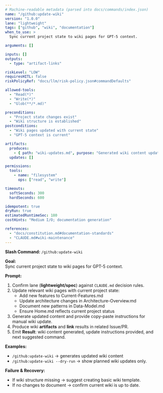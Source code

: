 ```yaml
---
# Machine-readable metadata (parsed into docs/commands/index.json)
name: "/github:update-wiki"
version: "1.0.0"
lane: "lightweight"
tags: ["github", "wiki", "documentation"]
when_to_use: >
  Sync current project state to wiki pages for GPT-5 context.

arguments: []

inputs: []
outputs:
  - type: "artifact-links"

riskLevel: "LOW"
requiresHITL: false
riskPolicyRef: "docs/llm/risk-policy.json#commandDefaults"

allowed-tools:
  - "Read(*)"
  - "Write(*)"
  - "Glob(**/*.md)"

preconditions:
  - "Project state changes exist"
  - "Wiki structure is established"
postconditions:
  - "Wiki pages updated with current state"
  - "GPT-5 context is current"

artifacts:
  produces:
    - { path: "wiki-updates.md", purpose: "Generated wiki content updates" }
  updates: []

permissions:
  tools:
    - name: "filesystem"
      ops: ["read", "write"]

timeouts:
  softSeconds: 300
  hardSeconds: 600

idempotent: true
dryRun: true
estimatedRuntimeSec: 180
costHints: "Medium I/O; documentation generation"

references:
  - "docs/constitution.md#documentation-standards"
  - "CLAUDE.md#wiki-maintenance"
---
```


**Slash Command:** `/github:update-wiki`

**Goal:**  
Sync current project state to wiki pages for GPT-5 context.

**Prompt:**  
1) Confirm lane (**lightweight/spec**) against `CLAUDE.md` decision rules.  
2) Update relevant wiki pages with current project state:
   - Add new features to Current-Features.md
   - Update architecture changes in Architecture-Overview.md
   - Document new patterns in Data-Model.md
   - Ensure Home.md reflects current project status
3) Generate updated content and provide copy-paste instructions for manual wiki update.
4) Produce wiki **artifacts** and **link** results in related Issue/PR.
5) Emit **Result**: wiki content generated, update instructions provided, and next suggested command.

**Examples:**  
- `/github:update-wiki` → generates updated wiki content
- `/github:update-wiki --dry-run` → show planned wiki updates only.

**Failure & Recovery:**  
- If wiki structure missing → suggest creating basic wiki template.
- If no changes to document → confirm current wiki is up to date.